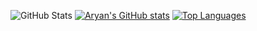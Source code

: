 ![GitHub Stats](https://github-readme-stats.vercel.app/api?username=aryanteng&show_icons=true&theme=merko)
[![Aryan's GitHub stats](https://github-readme-stats.vercel.app/api?username=aryanteng&show_icons=true&theme=radical)](https://github.com/anuraghazra/github-readme-stats)
[![Top Languages](https://github-readme-stats.vercel.app/api/top-langs/?username=aryanteng&layout=compact)](https://github.com/anuraghazra/github-readme-stats)

<!--
**aryanteng/aryanteng** is a ✨ _special_ ✨ repository because its `README.md` (this file) appears on your GitHub profile.

Here are some ideas to get you started:

- 🔭 I’m currently working on ...
- 🌱 I’m currently learning ...
- 👯 I’m looking to collaborate on ...
- 🤔 I’m looking for help with ...
- 💬 Ask me about ...
- 📫 How to reach me: ...
- 😄 Pronouns: ...
- ⚡ Fun fact: ...
-->
